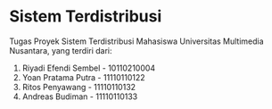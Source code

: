 Sistem Terdistribusi
====================

Tugas Proyek Sistem Terdistribusi Mahasiswa Universitas Multimedia Nusantara, yang terdiri dari:
  1. Riyadi Efendi Sembel   - 10110210004
  2. Yoan Pratama Putra     - 11110110122
  3. Ritos Penyawang        - 11110110132
  4. Andreas Budiman        - 11110110133

